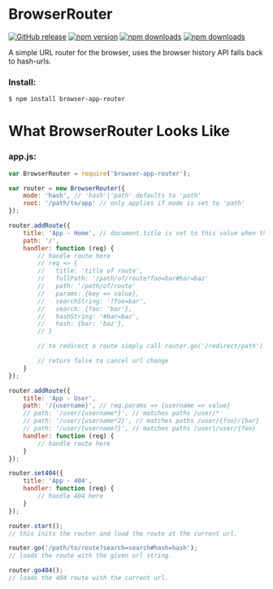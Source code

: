 # BrowserRouter

[![GitHub release](https://img.shields.io/github/release/Mike96angelo/BrowserRouter.svg?maxAge=21600)](https://github.com/Mike96Angelo/BrowserRouter/releases)
[![npm version](https://img.shields.io/npm/v/browser-app-router.svg?maxAge=21600)](https://www.npmjs.com/package/browser-app-router)
[![npm downloads](https://img.shields.io/npm/dm/browser-app-router.svg?maxAge=604800)](https://npm-stat.com/charts.html?package=browser-app-router&from=2017-01-28)
[![npm downloads](https://img.shields.io/npm/dt/browser-app-router.svg?maxAge=604800)](https://npm-stat.com/charts.html?package=browser-app-router&from=2017-01-28)

A simple URL router for the browser, uses the browser history API falls back to hash-urls.

### Install:
```
$ npm install browser-app-router
```
# What BrowserRouter Looks Like

<!-- * [Docs](docs/browser-app-router.md)
* [JSFiddle](https://jsfiddle.net/fypyk2jp/4/) -->

### app.js:

```JavaScript
var BrowserRouter = require('browser-app-router');

var router = new BrowserRouter({
    mode: 'hash', // 'hash'|'path' defaults to 'path'
    root: '/path/to/app' // only applies if mode is set to 'path'
});

router.addRoute({
    title: 'App - Home', // document.title is set to this value when this route is loaded.
    path: '/',
    handler: function (req) {
        // handle route here
        // req => {
        //   title: 'title of route',
        //   fullPath: '/path/of/route?foo=bar#bar=baz'
        //   path: '/path/of/route'
        //   params: {key => value},
        //   searchString: '?foo=bar',
        //   search: {foo: 'bar'},
        //   hashString: '#bar=baz',
        //   hash: {bar: 'baz'},
        // }

        // to redirect a route simply call router.go('/redirect/path')

        // return false to cancel url change
    }
});

router.addRoute({
    title: 'App - User',
    path: '/{username}', // req.params => {username => value}
    // path: '/user/{username*}', // matches paths /user/*
    // path: '/user/{username*2}', // matches paths /user/{foo}/{bar}
    // path: '/user/{username?}', // matches paths /user|/user/{foo}
    handler: function (req) {
        // handle route here
    }
});

router.set404({
    title: 'App - 404',
    handler: function (req) {
        // handle 404 here
    }
});

router.start();
// this inits the router and load the route at the current url.

router.go('/path/to/route?search=search#hash=hash');
// loads the route with the given url string.

router.go404();
// loads the 404 route with the current url.

```
